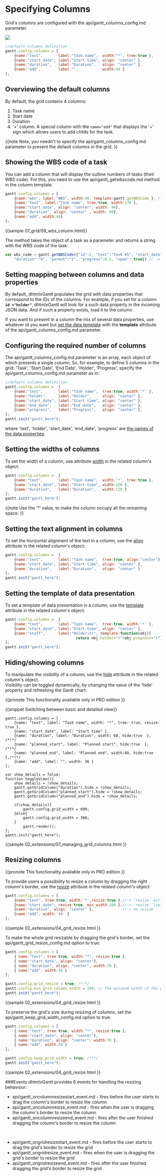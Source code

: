 Specifying Columns
==============================================
Grid's columns are configured with the api/gantt_columns_config.md parameter. 

<img src="desktop/gantt_left.png"/>


~~~js
//default columns definition
gantt.config.columns = [
	{name:"text", 		label:"Task name", 	width:"*", tree:true },
	{name:"start_date", label:"Start time", align: "center" },
	{name:"duration", 	label:"Duration", 	align: "center" },
	{name:"add", 		label:"", 			width:44 }
];
~~~


Overviewing the default columns
---------------------------------------------

By default, the grid contains 4 columns:

1. Task name
2. Start date
3. Duration 
4. '+' column. A special column with the <code>name="add"</code> that displays the '+' sign which allows users to add childs for the task.

{{note
Note, you needn't to specify the api/gantt_columns_config.md parameter to present the default columns in the grid.
}}

Showing the WBS code of a task
------------------------

You can add a column that will display the outline numbers of tasks (their WBS code). For this, you need to use the api/gantt_getwbscode.md method in the column 
template.

~~~js
gantt.config.columns = [
	{name:"wbs", label:"WBS", width:40, template:gantt.getWBSCode }, /*!*/
	{name:"text", label:"Task name", tree:true, width:170 },
	{name:"start_date", align: "center", width: 90},
	{name:"duration", align: "center" , width: 60},
	{name:"add", width:40}
];
~~~

{{sample 07_grid/09_wbs_column.html}}

The method takes the object of a task as a parameter and returns a string with the WBS code of the task:

~~~js
var wbs_code = gantt.getWBSCode({"id":2, "text":"Task #1", "start_date":"02-04-2013", 
    "duration":"8", "parent":"1", "progress":0.5, "open": true}) // -> returns "2.1"
~~~

Setting mapping between columns and data properties
---------------------------------------
By default, dhtmlxGantt populates the grid with data properties that correspond to the IDs of the columns.
For example, if you set for a column  **<code>id ="holder"</code>**, dhtmlxGantt will look for a such data property in the incoming JSON data. And
if such a property exists, load it to the column.

If you want to present in a column the mix of several data properties, use whatever id you want but [set the data template](desktop/specifying_columns.md#settingthetemplateofdatapresentation) with the 
**template** attribute of the api/gantt_columns_config.md parameter.

Configuring the required number of columns
---------------------------------------------
The  api/gantt_columns_config.md parameter is an array, each object of which presents a single column. 
So, for example,  to define 5 columns in the grid: 'Task', 'Start Date', 'End Date', 'Holder', 'Progress', specify the api/gantt_columns_config.md parameter as in:

~~~js
//default columns definition
gantt.config.columns =  [
	{name:"text", 		label:"Task name", 	tree:true, width:'*' },
	{name:"holder", 	label:"Holder", 	align: "center" },
    {name:"start_date", label:"Start time", align: "center" },
	{name:"end_date",	label:"End date", 	align: "center" },
    {name:"progress", 	label:"Progress", 	align: "center" },
];
gantt.init("gantt_here");
~~~
where 'text', 'holder', 'start_date', 'end_date', 'progress' are [the names of the data properties](desktop/specifying_columns.md#settingmappingbetweencolumnsanddataproperties).


Setting the widths of columns
-------------------------------------------
To set the width of a column, use attribute [width](api/gantt_columns_config.md) in the related column's object:

~~~js
gantt.config.columns =  [
	{name:"text", 		label:"Task name", 	width:'*', tree:true },
	{name:"start_date", label:"Start time", width:150 },
    {name:"duration", 	label:"Duration", 	width:120 }
];
gantt.init("gantt_here");
~~~
{{note
Use the '*' value, to make the column occupy all the remaining space.
}}

Setting the text alignment in columns
-----------------------------------------
To set the horizontal alignment of the text in a column, use the [align](api/gantt_columns_config.md) attribute in the related column's object:

~~~js
gantt.config.columns =  [
	{name:"text", 		label:"Task name", 	tree:true, align:"center"},
	{name:"start_date", label:"Start time", align: "center" },
	{name:"duration",	label:"Duration", 	align: "center" }
];
gantt.init("gantt_here");
~~~


Setting the template of data presentation
-----------------------------------------------
To set a template of data presentation in a column, use the [template](api/gantt_columns_config.md) attribute in the related column's object:

~~~js
gantt.config.columns =  [
	{name:"text", 		label:"Task name", 	tree:true, width:'*' },
    {name:"start_date", label:"Start time", align: "center" },
	{name:"staff",		label:"Holder(s)", template:function(obj){
    							return obj.holder+"("+obj.progress+")"} }
];
gantt.init("gantt_here");
~~~

Hiding/showing columns
----------------------------------------------------
To manipulate the visibility of a column, use the [hide](api/gantt_columns_config.md) attribute in the related column's object.<br> 
Visibility can be toggled dynamically, by changing the value of the 'hide' property and refreshing the Gantt chart:

{{pronote This functionality available only in PRO edition }}

{{snippet
Switching between basic and detailed view}}
~~~
gantt.config.columns = [
	{name: "text", label: "Task name", width: "*", tree: true, resize: true },
    {name: "start_date", label: "Start time" },
    {name: "duration", label: "Duration", width: 60, hide:true  }, /*!*/
    {name: "planned_start", label: "Planned start", hide:true  }, /*!*/
    {name: "planned_end", label: "Planned end", width:80, hide:true  },/*!*/
    {name: "add", label: "", width: 36 }
];
 
var show_details = false;
function toggleView(){
	show_details = !show_details;
    gantt.getGridColumn("duration").hide = !show_details;
    gantt.getGridColumn("planned_start").hide = !show_details;
    gantt.getGridColumn("planned_end").hide = !show_details;
 
	if(show_details){
		gantt.config.grid_width = 600;
	}else{
    	gantt.config.grid_width = 300;
    }
    	gantt.render();
};
gantt.init("gantt_here");
~~~
{{sample
02_extensions/07_managing_grid_columns.html
}}

Resizing columns
-------------------------------------------------

{{pronote This functionality available only in PRO edition }}

To provide users a possibility to resize a column by dragging the right column's border, use the [resize](api/gantt_columns_config.md) attribute in the related column's object:
~~~js
gantt.config.columns = [
	{name:"text", tree:true, width:'*',resize:true },//-> 'resize' active
	{name:"start_date", resize:true, min_width:100 },//-> 'resize' limited with 'min_width'
	{name:"duration", align: "center" },             //-> no resize
	{name:"add", width:'44' }
];
~~~
{{sample
02_extensions/04_grid_resize.html
}}


To make the whole grid resizable by dragging the grid's border, set the api/gantt_grid_resize_config.md option to true:

~~~js
gantt.config.columns = [
	{ name:"text", tree:true, width:"*", resize:true },
	{ name:"start_date", align: "center"},
	{ name:"duration", align: "center", width:70 },
	{ name:"add", width:44 }
];

gantt.config.grid_resize = true; /*!*/
gantt.config.min_grid_column_width = 100; // the minimum width of the grid while resizing
gantt.init("gantt_here");
~~~
{{sample
02_extensions/04_grid_resize.html
}}


To preserve the grid's size during resizing of columns, set the api/gantt_keep_grid_width_config.md option to true:

~~~js
gantt.config.columns = [
	{ name:"text", tree:true, width:"*", resize:true },
	{ name:"start_date", align: "center"},
	{ name:"duration", align: "center", width:70 },
	{ name:"add", width:44 }
];

gantt.config.keep_grid_width = true; /*!*/
gantt.init("gantt_here");
~~~
{{sample
02_extensions/04_grid_resize.html
}}


###Events
dhtmlxGantt provides 6 events for handling the resizing behaviour: 

- api/gantt_oncolumnresizestart_event.md - fires before the user starts to drag the column's border to resize the column
- api/gantt_oncolumnresize_event.md - fires when the user is dragging the column's border to resize the column
- api/gantt_oncolumnresizeend_event.md - fires after the user finished dragging the column's border to resize the column

<br>

- api/gantt_ongridresizestart_event.md - fires before the user starts to drag the grid's border to resize the grid
- api/gantt_ongridresize_event.md - fires when the user is dragging the grid's border to resize the grid
- api/gantt_ongridresizeend_event.md - fires after the user finished dragging the grid's border to resize the grid

